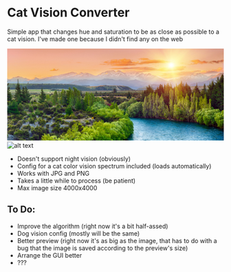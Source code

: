 # Cat Vision Converter



Simple app that changes hue and saturation to be as close as possible to a cat vision. I've made one because I didn't find any on the web

![alt text](https://github.com/kubus765/cat_vision/blob/main/image1.jpg?raw=true)
![alt text](https://github.com/kubus765/cat_vision/blob/main/image2.jpg?raw=true)

- Doesn't support night vision (obviously)
- Config for a cat color vision spectrum included (loads automatically)
- Works with JPG and PNG
- Takes a little while to process (be patient)
- Max image size 4000x4000


## To Do:

- Improve the algorithm (right now it's a bit half-assed)
- Dog vision config (mostly will be the same)
- Better preview (right now it's as big as the image, that has to do with a bug that the image is saved according to the preview's size)
- Arrange the GUI better
- ???
